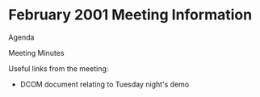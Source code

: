 # February 2001 Meeting Information

  
  
Agenda  
  
Meeting Minutes  
  
  
  
Useful links from the meeting:  
  

  - DCOM document relating to Tuesday night's demo
